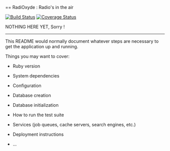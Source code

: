 == RadiOxyde : Radio's in the air

[![Build Status](https://travis-ci.org/elthariel/radioxide.png?branch=master)](https://travis-ci.org/elthariel/radioxide)
[![Coverage Status](https://coveralls.io/repos/elthariel/radioxide/badge.png?branch=master)](https://coveralls.io/r/elthariel/radioxide?branch=master)

NOTHING HERE YET, Sorry !

----

This README would normally document whatever steps are necessary to get the
application up and running.

Things you may want to cover:

* Ruby version

* System dependencies

* Configuration

* Database creation

* Database initialization

* How to run the test suite

* Services (job queues, cache servers, search engines, etc.)

* Deployment instructions

* ...
